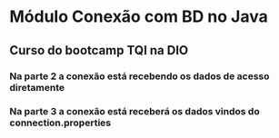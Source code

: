 # Módulo Conexão com BD no Java
## Curso do bootcamp TQI na DIO
### Na parte 2 a conexão está recebendo os dados de acesso diretamente
### Na parte 3 a conexão está receberá os dados vindos do connection.properties
